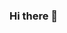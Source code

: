 ### Hi there 👋

<!--
**brant-ruan/brant-ruan** is a ✨ _special_ ✨ repository because its `README.md` (this file) appears on your GitHub profile.

- Official WeChat: 榆梓同袍
- Blog: wohin.me
- Email: rambo@wohin.me

<img align='right' src="https://github-readme-stats.vercel.app/api?username=brant-ruan&show_icons=true&theme=radical" width="380">
